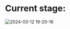 # Current stage: 

![2024-03-12 19-20-16](https://github.com/SanchoCC/Simulation/assets/134946556/added6e0-29fd-4d36-b63e-a035aafdef69)



